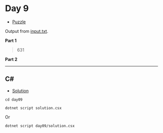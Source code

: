 # Day 9

- [Puzzle](PUZZLE.md)

Output from [input.txt](input.txt).
<!-- Output from [input.txt](day09/input.txt). -->

**Part 1**

> 631

**Part 2**

> 

---

## C#

- [Solution](solution.csx)

`cd day09`

`dotnet script solution.csx`

Or

`dotnet script day09/solution.csx`
